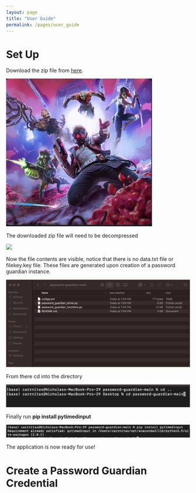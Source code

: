 ```yaml
---
layout: page
title: "User Guide"
permalink: /pages/user_guide
---
```


# Set Up

Download the zip file from [here](https://github.com/Guardians-of-the-Software-Galaxy/password-guardian).

<img src="public/images/guardians.png"> 

The downloaded zip file will need to be decompressed

<img src="public/images/unzip.png"> 

Now the file contents are visible, notice that there is no data.txt file or filekey.key file. These files are generated upon creation of a password guardian instance.

<img src="public/images/unpack.png"> 

From there cd into the directory

<img src="public/images/navigate.png"> 

Finally run **pip install pytimedinput**

<img src="public/images/timed-input.png"> 

The application is now ready for use!

# Create a Password Guardian Credential



